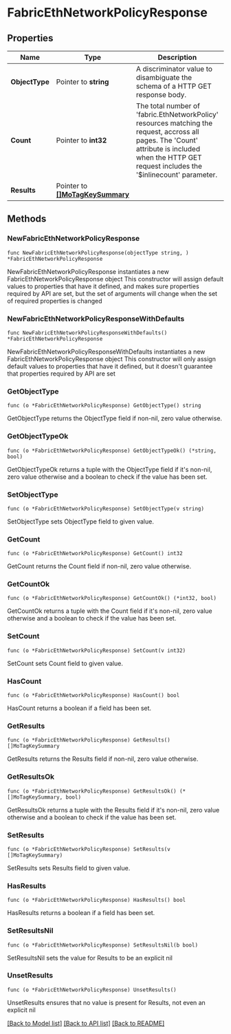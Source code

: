 # FabricEthNetworkPolicyResponse

## Properties

Name | Type | Description | Notes
------------ | ------------- | ------------- | -------------
**ObjectType** | Pointer to **string** | A discriminator value to disambiguate the schema of a HTTP GET response body. | 
**Count** | Pointer to **int32** | The total number of &#39;fabric.EthNetworkPolicy&#39; resources matching the request, accross all pages. The &#39;Count&#39; attribute is included when the HTTP GET request includes the &#39;$inlinecount&#39; parameter. | [optional] 
**Results** | Pointer to [**[]MoTagKeySummary**](mo.TagKeySummary.md) |  | [optional] 

## Methods

### NewFabricEthNetworkPolicyResponse

`func NewFabricEthNetworkPolicyResponse(objectType string, ) *FabricEthNetworkPolicyResponse`

NewFabricEthNetworkPolicyResponse instantiates a new FabricEthNetworkPolicyResponse object
This constructor will assign default values to properties that have it defined,
and makes sure properties required by API are set, but the set of arguments
will change when the set of required properties is changed

### NewFabricEthNetworkPolicyResponseWithDefaults

`func NewFabricEthNetworkPolicyResponseWithDefaults() *FabricEthNetworkPolicyResponse`

NewFabricEthNetworkPolicyResponseWithDefaults instantiates a new FabricEthNetworkPolicyResponse object
This constructor will only assign default values to properties that have it defined,
but it doesn't guarantee that properties required by API are set

### GetObjectType

`func (o *FabricEthNetworkPolicyResponse) GetObjectType() string`

GetObjectType returns the ObjectType field if non-nil, zero value otherwise.

### GetObjectTypeOk

`func (o *FabricEthNetworkPolicyResponse) GetObjectTypeOk() (*string, bool)`

GetObjectTypeOk returns a tuple with the ObjectType field if it's non-nil, zero value otherwise
and a boolean to check if the value has been set.

### SetObjectType

`func (o *FabricEthNetworkPolicyResponse) SetObjectType(v string)`

SetObjectType sets ObjectType field to given value.


### GetCount

`func (o *FabricEthNetworkPolicyResponse) GetCount() int32`

GetCount returns the Count field if non-nil, zero value otherwise.

### GetCountOk

`func (o *FabricEthNetworkPolicyResponse) GetCountOk() (*int32, bool)`

GetCountOk returns a tuple with the Count field if it's non-nil, zero value otherwise
and a boolean to check if the value has been set.

### SetCount

`func (o *FabricEthNetworkPolicyResponse) SetCount(v int32)`

SetCount sets Count field to given value.

### HasCount

`func (o *FabricEthNetworkPolicyResponse) HasCount() bool`

HasCount returns a boolean if a field has been set.

### GetResults

`func (o *FabricEthNetworkPolicyResponse) GetResults() []MoTagKeySummary`

GetResults returns the Results field if non-nil, zero value otherwise.

### GetResultsOk

`func (o *FabricEthNetworkPolicyResponse) GetResultsOk() (*[]MoTagKeySummary, bool)`

GetResultsOk returns a tuple with the Results field if it's non-nil, zero value otherwise
and a boolean to check if the value has been set.

### SetResults

`func (o *FabricEthNetworkPolicyResponse) SetResults(v []MoTagKeySummary)`

SetResults sets Results field to given value.

### HasResults

`func (o *FabricEthNetworkPolicyResponse) HasResults() bool`

HasResults returns a boolean if a field has been set.

### SetResultsNil

`func (o *FabricEthNetworkPolicyResponse) SetResultsNil(b bool)`

 SetResultsNil sets the value for Results to be an explicit nil

### UnsetResults
`func (o *FabricEthNetworkPolicyResponse) UnsetResults()`

UnsetResults ensures that no value is present for Results, not even an explicit nil

[[Back to Model list]](../README.md#documentation-for-models) [[Back to API list]](../README.md#documentation-for-api-endpoints) [[Back to README]](../README.md)


